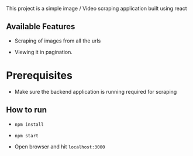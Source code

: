 This project is a simple image / Video scraping  application built using react 

## Available Features

- Scraping of images from all the urls

- Viewing it in pagination.

# Prerequisites

- Make sure the backend application is running required for scraping 

## How to run

- `npm install`

- `npm start`

- Open browser and hit `localhost:3000`
